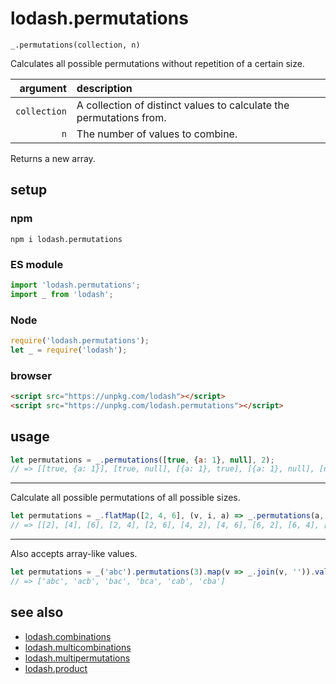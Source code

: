 # lodash.permutations

`_.permutations(collection, n)`

Calculates all possible permutations without repetition of a certain size.

| argument | description |
| ---: | :--- |
| `collection` | A collection of distinct values to calculate the permutations from. |
| `n` | The number of values to combine. |

Returns a new array.

## setup

### npm

```shell
npm i lodash.permutations
```

### ES module

```javascript
import 'lodash.permutations';
import _ from 'lodash';
```

### Node

```javascript
require('lodash.permutations');
let _ = require('lodash');
```

### browser

```html
<script src="https://unpkg.com/lodash"></script>
<script src="https://unpkg.com/lodash.permutations"></script>
```

## usage

```javascript
let permutations = _.permutations([true, {a: 1}, null], 2);
// => [[true, {a: 1}], [true, null], [{a: 1}, true], [{a: 1}, null], [null, true], [null, {a: 1}]]
```

---

Calculate all possible permutations of all possible sizes.

```javascript
let permutations = _.flatMap([2, 4, 6], (v, i, a) => _.permutations(a, i + 1));
// => [[2], [4], [6], [2, 4], [2, 6], [4, 2], [4, 6], [6, 2], [6, 4], [2, 4, 6], [2, 6, 4], [4, 2, 6], [4, 6, 2], [6, 2, 4], [6, 4, 2]]
```

---

Also accepts array-like values.

```javascript
let permutations = _('abc').permutations(3).map(v => _.join(v, '')).value();
// => ['abc', 'acb', 'bac', 'bca', 'cab', 'cba']
```

## see also

- [lodash.combinations](https://github.com/SeregPie/lodash.combinations)
- [lodash.multicombinations](https://github.com/SeregPie/lodash.multicombinations)
- [lodash.multipermutations](https://github.com/SeregPie/lodash.multipermutations)
- [lodash.product](https://github.com/SeregPie/lodash.product)
